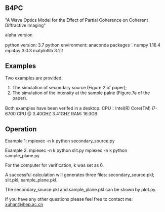 ## B4PC

"A Wave Optics Model for the Effect of Partial Coherence on Coherent Diffractive Imaging"

alpha version 

python version: 3.7
python environment: anaconda
packages：numpy      1.18.4
          mpi4py     3.0.3
          matplotlib 3.2.1
          

## Examples

Two examples are provided:

1. The simulation of secondary source (Figure.2 of paper);
2. The simulation of the intensity at the sample palne (Figure.7a of the paper).

Both examples have been verifed in a desktop.
CPU：Intel(R) Core(TM) i7-6700 CPU @ 3.40GHZ 3.41GHZ
RAM: 16.0GB

## Operation

Example 1: mpiexec -n k python secondary_source.py

Example 2: mpiexec -n k python slit.py
           mpiexec -n k python sample_plane.py

For the computer for verification, k was set as 6.

A successful calculation will generates three files:
secondary_source.pkl;
slit.pkl;
sample_plane.pkl.

The secondary_source.pkl and sample_plane.pkl can be shown by plot.py.

If you have any other questions please feel free to contact me:
xuhan@ihep.ac.cn

